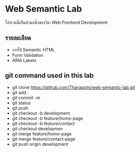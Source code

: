 # Web Semantic Lab
โปรเจคนี้เป็นส่วนหนึ่งของวิชา Web Frontend Development
## รายละเอียด
- การใช้ Semantic HTML
- Form Validation
- ARIA Labels

## git command used in this lab
- git clone https://github.com/Thanapotn/web-semantic-lab.git
- git add .
- git commit -m
- git status
- git push
- git checkout -b development
- git checkout -b feature/home-page
- git checkout -b feature/contact
- git checkout developmen
- git merge feature/home-page
- git merge feature/contact-page
- git push origin development
